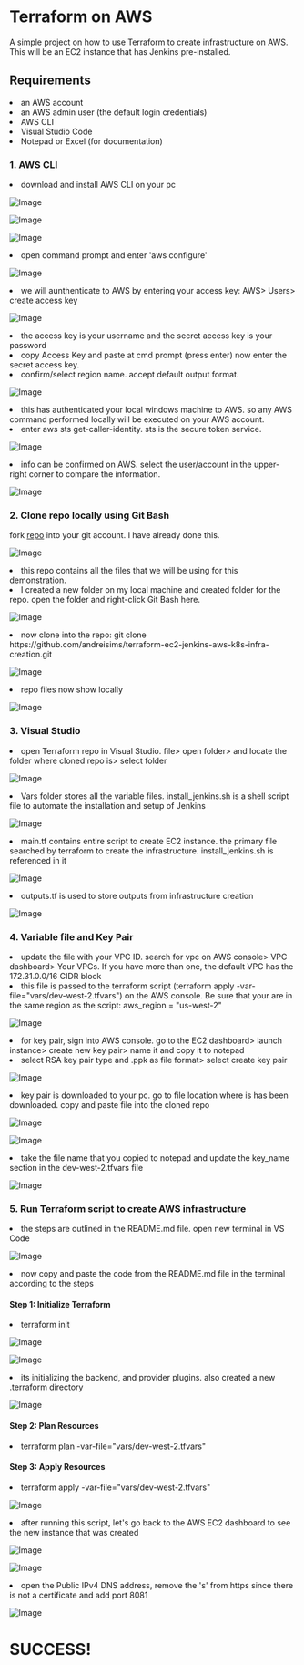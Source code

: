 # Terraform on AWS
A simple project on how to use Terraform to create infrastructure on AWS. This will be an EC2 instance that has Jenkins pre-installed. 
## Requirements
<li>an AWS account</li>
<li>an AWS admin user (the default login credentials)</li>
<li>AWS CLI</li>
<li>Visual Studio Code</li>
<li>Notepad or Excel (for documentation)</li>

### 1. AWS CLI
<li>download and install AWS CLI on your pc</li>

![Image](https://github.com/user-attachments/assets/821ff715-7308-40cc-9ec0-3298725a45be)

![Image](https://github.com/user-attachments/assets/58d04bc0-5fbf-48ca-9ac3-49ceed8f2964)

![Image](https://github.com/user-attachments/assets/d41d10fb-97a6-4db7-9b95-e8bf150383e0)
<li>open command prompt and enter 'aws configure'</li>

![Image](https://github.com/user-attachments/assets/066353d8-73af-4344-a9df-94eb1061b596)
<li>we will aunthenticate to AWS by entering your access key: AWS> Users> create access key</li>

![Image](https://github.com/user-attachments/assets/b0394ae8-4468-4568-a1b7-2a7502bcc433)
<li>the access key is your username and the secret access key is your password</li>
<li>copy Access Key and paste at cmd prompt (press enter) now enter the secret access key.</li>
<li>confirm/select region name. accept default output format.</li>

![Image](https://github.com/user-attachments/assets/71018f5c-8bd8-4f2c-941e-e607ac81acab)
<li>this has authenticated your local windows machine to AWS. so any AWS command performed locally will be executed on your AWS account.</li>
<li>enter aws sts get-caller-identity. sts is the secure token service.</li>

![Image](https://github.com/user-attachments/assets/4a781d6f-4e18-4216-a326-a674d444733f)
<li>info can be confirmed on AWS. select the user/account in the upper-right corner to compare the information.</li>

![Image](https://github.com/user-attachments/assets/6f91fa15-e509-4eab-ba59-46bb802e26ef)
### 2. Clone repo locally using Git Bash
fork <a href="https://github.com/asecurityguru/terraform-ec2-jenkins-aws-k8s-infra-creation.git">repo</a> into your git account. I have already done this.

![Image](https://github.com/user-attachments/assets/68b7b427-2acb-4def-9761-a359f72d837c)
<li>this repo contains all the files that we will be using for this demonstration.</li>
<li>I created a new folder on my local machine and created folder for the repo. open the folder and right-click Git Bash here.</li>

![Image](https://github.com/user-attachments/assets/21c8c277-f285-4a5b-a7f8-8a86ecc96bdc)
<li>now clone into the repo: git clone https://github.com/andreisims/terraform-ec2-jenkins-aws-k8s-infra-creation.git</li>

![Image](https://github.com/user-attachments/assets/8d38bce5-658a-4881-8c37-a998aa6cbd14)
<li>repo files now show locally</li>

![Image](https://github.com/user-attachments/assets/557e50c8-c4ef-4255-bf00-910ad7aad472)
### 3. Visual Studio
<li>open Terraform repo in Visual Studio. file> open folder> and locate the folder where cloned repo is> select folder</li>

![Image](https://github.com/user-attachments/assets/6ff4f1a7-c28b-4846-bfcd-2690f7396975)
<li>Vars folder stores all the variable files. install_jenkins.sh is a shell script file to automate the installation and setup of Jenkins</li>

![Image](https://github.com/user-attachments/assets/62d7c354-71cf-41c7-a791-46a68161e853)
<li>main.tf contains entire script to create EC2 instance. the primary file searched by terraform to create the infrastructure. install_jenkins.sh is referenced in it</li>

![Image](https://github.com/user-attachments/assets/cce2e6c1-2514-4e9d-84f5-dc32d8a15577)
<li>outputs.tf is used to store outputs from infrastructure creation</li>

![Image](https://github.com/user-attachments/assets/88fd1580-eaee-400a-850e-94ca1b569df8)
### 4. Variable file and Key Pair
<li>update the file with your VPC ID. search for vpc on AWS console> VPC dashboard> Your VPCs.
If you have more than one, the default VPC has the 172.31.0.0/16 CIDR block</li>
<li>this file is passed to the terraform script (terraform apply -var-file="vars/dev-west-2.tfvars")
on the AWS console. Be sure that your are in the same region as the script: aws_region = "us-west-2"</li>

![Image](https://github.com/user-attachments/assets/b623284e-a47b-499f-9c67-27a7925b1082)
<li>for key pair, sign into AWS console. go to the EC2 dashboard> launch instance> create new key pair> name it and copy it to notepad</li>
<li>select RSA key pair type and .ppk as file format> select create key pair</li>

![Image](https://github.com/user-attachments/assets/e1e5ae75-076b-45f2-9dda-cb966b3ff566)
<li>key pair is downloaded to your pc. go to file location where is has been downloaded. copy and paste file into the cloned repo</li>

![Image](https://github.com/user-attachments/assets/ab16a33b-2609-4fac-baa6-3ca381c40772)

![Image](https://github.com/user-attachments/assets/560caf37-3d89-459f-9feb-6f601696ee72)
<li>take the file name that you copied to notepad and update the key_name section in the dev-west-2.tfvars file</li>

![Image](https://github.com/user-attachments/assets/7be04cc9-38c2-4f74-814e-942e0025db10)
### 5. Run Terraform script to create AWS infrastructure
<li>the steps are outlined in the README.md file. open new terminal in VS Code</li>

![Image](https://github.com/user-attachments/assets/91d0ff80-11ba-4140-85b7-5ce7be930c26)
<li>now copy and paste the code from the README.md file in the terminal according to the steps</li>

#### Step 1: Initialize Terraform
<li>terraform init</li>

![Image](https://github.com/user-attachments/assets/d3c5982a-ad37-4d0b-9f04-928251dd142a)

![Image](https://github.com/user-attachments/assets/2213dccd-1bb2-4675-967e-10e2bbf70e94)

<li>its initializing the backend, and provider plugins. also created a new .terraform directory</li>

![Image](https://github.com/user-attachments/assets/d1b6882b-ee0d-42f5-a429-a8e0255f1fca)
#### Step 2: Plan Resources
<li>terraform plan -var-file="vars/dev-west-2.tfvars"</li>

#### Step 3: Apply Resources
<li>terraform apply -var-file="vars/dev-west-2.tfvars"</li>

![Image](https://github.com/user-attachments/assets/e0b94327-0a7b-46e5-9703-7f0bb96d8d2b)
<li>after running this script, let's go back to the AWS EC2 dashboard to see the new instance that was created</li>

![Image](https://github.com/user-attachments/assets/170873e1-444d-40b7-a783-9a458e851462)

![Image](https://github.com/user-attachments/assets/603c58fe-ffe8-407d-817f-576dedae0399)
<li>open the Public IPv4 DNS address, remove the 's' from https since there is not a certificate and add port 8081</li>

![Image](https://github.com/user-attachments/assets/1b78b9a0-6b83-44f2-b501-94dc1cca382a)
# SUCCESS!





